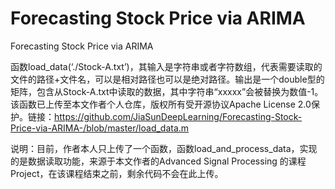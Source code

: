 # Forecasting Stock Price via ARIMA
Forecasting Stock Price via ARIMA 

函数load_data(‘./Stock-A.txt’)，其输入是字符串或者字符数组，代表需要读取的文件的路径+文件名，可以是相对路径也可以是绝对路径。输出是一个double型的矩阵，包含从Stock-A.txt中读取的数据，其中字符串“xxxxx”会被替换为数值-1。该函数已上传至本文作者个人仓库，版权所有受开源协议Apache License 2.0保护。链接：https://github.com/JiaSunDeepLearning/Forecasting-Stock-Price-via-ARIMA-/blob/master/load_data.m

说明：目前，作者本人只上传了一个函数，函数load_and_process_data，实现的是数据读取功能，来源于本文作者的Advanced Signal Processing 的课程Project，在该课程结束之前，剩余代码不会在此上传。
